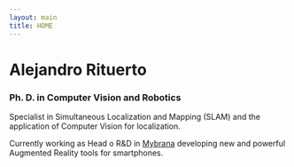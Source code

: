 ```yaml
---
layout: main
title: HOME
---
```


# Alejandro Rituerto

### Ph. D. in Computer Vision and Robotics

Specialist in Simultaneous Localization and Mapping (SLAM) and the application of Computer Vision for localization.

Currently working as Head o R&D in [Mybrana](http://www.mybrana.com/) developing new and powerful Augmented Reality tools for smartphones.
